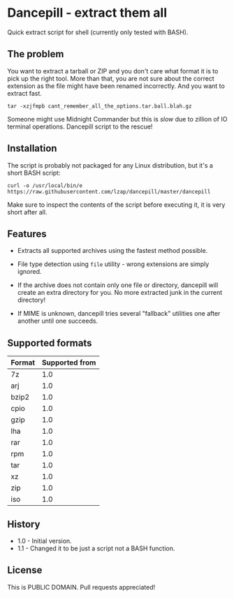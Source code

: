 Dancepill - extract them all
============================

Quick extract script for shell (currently only tested with BASH).

The problem
-----------

You want to extract a tarball or ZIP and you don't care what format it is to
pick up the right tool. More than that, you are not sure about the correct
extension as the file might have been renamed incorrectly. And you want to
extract fast.

    tar -xzjfmpb cant_remember_all_the_options.tar.ball.blah.gz

Someone might use Midnight Commander but this is *slow* due to zillion of IO
terminal operations. Dancepill script to the rescue!

Installation
------------

The script is probably not packaged for any Linux distribution, but it's a
short BASH script:

    curl -o /usr/local/bin/e https://raw.githubusercontent.com/lzap/dancepill/master/dancepill

Make sure to inspect the contents of the script before executing it, it is very
short after all.

Features
--------

* Extracts all supported archives using the fastest method possible.

* File type detection using `file` utility - wrong extensions are simply
ignored.

* If the archive does not contain only one file or directory, dancepill will
create an extra directory for you. No more extracted junk in the current
directory!

* If MIME is unknown, dancepill tries several "fallback" utilities one after
  another until one succeeds.

Supported formats
-----------------

Format | Supported from
-------|---------------
7z     | 1.0
arj    | 1.0
bzip2  | 1.0
cpio   | 1.0
gzip   | 1.0
lha    | 1.0
rar    | 1.0
rpm    | 1.0
tar    | 1.0
xz     | 1.0
zip    | 1.0
iso    | 1.0

History
-------

* 1.0 - Initial version.
* 1.1 - Changed it to be just a script not a BASH function.

License
-------

This is PUBLIC DOMAIN. Pull requests appreciated!
